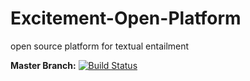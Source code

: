 
Excitement-Open-Platform
========================

open source platform for textual entailment


__Master Branch:__ [![Build Status](http://hlt-services4.fbk.eu:8080/jenkins/job/master_branch/badge/icon)](http://hlt-services4.fbk.eu:8080/jenkins/job/master_branch/)
